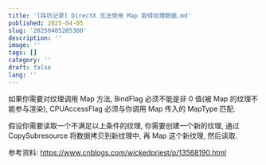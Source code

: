```yaml
---
title: '[踩坑记录] DirectX 无法使用 Map 取得纹理数据.md'
published: 2025-04-05
slug: '20250405205300'
description: ''
image: ''
tags: []
category: ''
draft: false 
lang: ''
---
```


如果你需要对纹理调用 Map 方法, BindFlag 必须不能是非 0 值(被 Map 的纹理不能参与渲染), CPUAccessFlag 必须与你调用 Map 传入的 MapType 匹配.

假设你需要读取一个不满足以上条件的纹理, 你需要创建一个新的纹理, 通过 CopySubresource 将数据拷贝到新纹理中, 再 Map 这个新纹理, 然后读取.

参考资料: https://www.cnblogs.com/wickedpriest/p/13568190.html